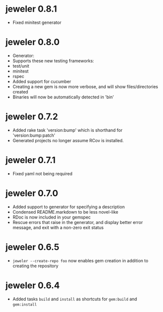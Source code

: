 # jeweler 0.8.1

 * Fixed minitest generator

# jeweler 0.8.0

 * Generator:
  * Supports these new testing frameworks:
   * test/unit
   * minitest
   * rspec
  * Added support for cucumber
  * Creating a new gem is now more verbose, and will show files/directories created
 * Binaries will now be automatically detected in 'bin'
  
# jeweler 0.7.2

 * Added rake task 'version:bump' which is shorthand for 'version:bump:patch'
 * Generated projects no longer assume RCov is installed.

# jeweler 0.7.1

 * Fixed yaml not being required

# jeweler 0.7.0

 * Added support to generator for specifying a description
 * Condensed README.markdown to be less novel-like
 * RDoc is now included in your gemspec
 * Rescue errors that raise in the generator, and display better error message, and exit with a non-zero exit status

# jeweler 0.6.5

 * `jeweler --create-repo foo` now enables gem creation in addition to creating the repository

# jeweler 0.6.4

 * Added tasks `build` and `install` as shortcuts for `gem:build` and `gem:install`
